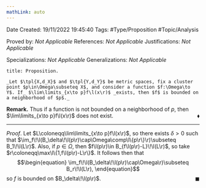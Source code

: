 ```yaml
---
mathLink: auto
---
```


<div class="topSpace"></div>

Date Created: 19/11/2022 19:45:40
Tags: #Type/Proposition #Topic/Analysis

Proved by: _Not Applicable_
References: _Not Applicable_
Justifications: _Not Applicable_

Specializations: _Not Applicable_
Generalizations: _Not Applicable_

``` ad-Proposition
title: Proposition.

_Let $\tpl{X,d_X}$ and $\tpl{Y,d_Y}$ be metric spaces, fix a cluster point $p\in\Omega\subseteq X$, and consider a function $f:\Omega\to Y$. If_ $\lim\limits_{x\to p}f\l(x\r)$ _exists, then $f$ is bounded on a neighborhood of $p$._

```

**Remark.** Thus if a function is not bounded on a neighborhood of $p$, then $\lim\limits_{x\to p}f\l(x\r)$ does not exist.<span style="float:right;">$\blacklozenge$</span>

---

_Proof_. Let $L\coloneqq\lim\limits_{x\to p}f\l(x\r)$, so there exists $\delta>0$ such that $\im_f\!\l(B_\delta\!\l(p\r)\cap\Omega\comp\l\{p\r\}\r)\subseteq B_1\!\l(L\r)$. Also, if $p\in\Omega$, then $f\l(p\r)\in B_{f\l(p\r)-L}\!\l(L\r)$, so take $r\coloneqq\max\l\{1,f\l(p\r)-L\r\}$. It follows then that
$$\begin{equation}
    \im_f\!\l(B_\delta\!\l(p\r)\cap\Omega\r)\subseteq B_r\!\l(L\r),
\end{equation}$$
so $f$ is bounded on $B_\delta\!\l(p\r)$.<span style="float:right;">$\blacksquare$</span>
